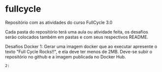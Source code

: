 # fullcycle
Repositório com as atividades do curso FullCycle 3.0

Cada pasta do repositório terá uma aula ou atividade feita, os desafios serão colocados também em pastas e com seus respectivos README.

Desafios Docker
    1: Gerar uma imagem docker que ao executar apresente o texto "Full Cycle Rocks!!", e ela deve ter menos de 2MB. Deve-se subir o repositório no github e a imagem publicada no Docker Hub.

    2: 
